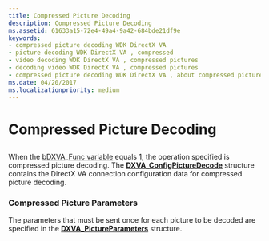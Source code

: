 ```yaml
---
title: Compressed Picture Decoding
description: Compressed Picture Decoding
ms.assetid: 61633a15-72e4-49a4-9a42-684bde21df9e
keywords:
- compressed picture decoding WDK DirectX VA
- picture decoding WDK DirectX VA , compressed
- video decoding WDK DirectX VA , compressed pictures
- decoding video WDK DirectX VA , compressed pictures
- compressed picture decoding WDK DirectX VA , about compressed picture decoding
ms.date: 04/20/2017
ms.localizationpriority: medium
---
```


# Compressed Picture Decoding


## <span id="ddk_compressed_picture_decoding_gg"></span><span id="DDK_COMPRESSED_PICTURE_DECODING_GG"></span>


When the [bDXVA\_Func variable](bdxva-func-variable.md) equals 1, the operation specified is compressed picture decoding. The [**DXVA\_ConfigPictureDecode**](https://msdn.microsoft.com/library/windows/hardware/ff563133) structure contains the DirectX VA connection configuration data for compressed picture decoding.

### <span id="Compressed_Picture_Parameters"></span><span id="compressed_picture_parameters"></span><span id="COMPRESSED_PICTURE_PARAMETERS"></span>Compressed Picture Parameters

The parameters that must be sent once for each picture to be decoded are specified in the [**DXVA\_PictureParameters**](https://msdn.microsoft.com/library/windows/hardware/ff564012) structure.

 

 





